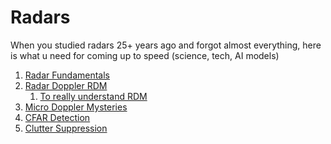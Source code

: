 <!-- Copyright © 2025 Amlan Chatterjee. All rights reserved. -->

# Radars
When you studied radars 25+ years ago and forgot almost everything, here is what u need for coming up to speed (science, tech, AI models)
1. [Radar Fundamentals](https://github.com/amlanc/Radars/blob/main/part1_radar_fundamentals.ipynb)
1. [Radar Doppler RDM](https://github.com/amlanc/Radars/blob/main/part2_radar_doppler_rdm.ipynb)
    1. [To really understand RDM](https://github.com/amlanc/Radars/blob/main/rdm_cell_rewritten.md)
1. [Micro Doppler Mysteries](https://github.com/amlanc/Radars/blob/main/part3_micro_doppler.ipynb)
1. [CFAR Detection](https://github.com/amlanc/Radars/blob/main/part4_cfar_detection.ipynb)
2. [Clutter Suppression](https://github.com/amlanc/Radars/blob/main/part5_clutter_suppression.ipynb)
   

